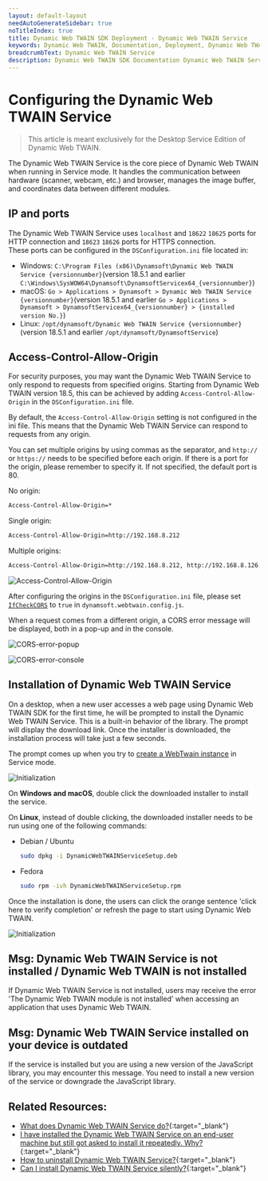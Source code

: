 ```yaml
---
layout: default-layout
needAutoGenerateSidebar: true
noTitleIndex: true
title: Dynamic Web TWAIN SDK Deployment - Dynamic Web TWAIN Service
keywords: Dynamic Web TWAIN, Documentation, Deployment, Dynamic Web TWAIN Service
breadcrumbText: Dynamic Web TWAIN Service
description: Dynamic Web TWAIN SDK Documentation Dynamic Web TWAIN Service Page
---
```


# Configuring the Dynamic Web TWAIN Service

> This article is meant exclusively for the Desktop Service Edition of Dynamic Web TWAIN.

The Dynamic Web TWAIN Service is the core piece of Dynamic Web TWAIN when running in Service mode. It handles the communication between hardware (scanner, webcam, etc.) and browser, manages the image buffer, and coordinates data between different modules.

## IP and ports

The Dynamic Web TWAIN Service uses `localhost` and `18622` `18625` ports for HTTP connection and `18623` `18626` ports for HTTPS connection.  
These ports can be configured in the `DSConfiguration.ini` file located in:
  - Windows: `C:\Program Files (x86)\Dynamsoft\Dynamic Web TWAIN Service {versionnumber}`(version 18.5.1 and earlier `C:\Windows\SysWOW64\Dynamsoft\DynamsoftServicex64_{versionnumber}`)
  - macOS: `Go > Applications > Dynamsoft > Dynamic Web TWAIN Service {versionnumber}`(version 18.5.1 and earlier `Go > Applications > Dynamsoft > DynamsoftServicex64_{versionnumber} > {installed version No.}`)
  - Linux: `/opt/dynamsoft/Dynamic Web TWAIN Service {versionnumber}`(version 18.5.1 and earlier `/opt/dynamsoft/DynamsoftService`)

## Access-Control-Allow-Origin

For security purposes, you may want the Dynamic Web TWAIN Service to only respond to requests from specified origins. Starting from Dynamic Web TWAIN version 18.5, this can be achieved by adding `Access-Control-Allow-Origin` in the `DSConfiguration.ini` file.

By default, the `Access-Control-Allow-Origin` setting is not configured in the ini file. This means that the Dynamic Web TWAIN Service can respond to requests from any origin.

You can set multiple origins by using commas as the separator, and `http://` or `https://` needs to be specified before each origin. If there is a port for the origin, please remember to specify it. If not specified, the default port is 80.

No origin:

```bash
Access-Control-Allow-Origin=*
```

Single origin:

```bash
Access-Control-Allow-Origin=http://192.168.8.212
```

Multiple origins:

```bash
Access-Control-Allow-Origin=http://192.168.8.212, http://192.168.8.126:8033, https://www.dynamsoft.com
```

![Access-Control-Allow-Origin](/assets/imgs/Access-Control-Allow-Origin.png)

After configuring the origins in the `DSConfiguration.ini` file, please set [`IfCheckCORS`](/_articles/info/api/Dynamsoft_WebTwainEnv.md#ifcheckcors) to `true` in `dynamsoft.webtwain.config.js`. 

When a request comes from a different origin, a CORS error message will be displayed, both in a pop-up and in the console.

  ![CORS-error-popup](/assets/imgs/CORS-error-popup.png)

  ![CORS-error-console](/assets/imgs/CORS-error-console.png)

## Installation of Dynamic Web TWAIN Service

On a desktop, when a new user accesses a web page using Dynamic Web TWAIN SDK for the first time, he will be prompted to install the Dynamic Web TWAIN Service. This is a built-in behavior of the library. The prompt will display the download link. Once the installer is downloaded, the installation process will take just a few seconds.

The prompt comes up when you try to [create a WebTwain instance](/_articles/extended-usage/advanced-initialization.md#instantiating-webtwain-without-onwebtwainready) in Service mode.

![Initialization](/assets/imgs/Initialization-1.png)

On **Windows and macOS**, double click the downloaded installer to install the service. 

On **Linux**, instead of double clicking, the downloaded installer needs to be run using one of the following commands:

- Debian / Ubuntu

  ```bash 
  sudo dpkg -i DynamicWebTWAINServiceSetup.deb
  ```

- Fedora

  ```bash 
  sudo rpm -ivh DynamicWebTWAINServiceSetup.rpm
  ```

Once the installation is done, the users can click the orange sentence 'click here to verify completion' or refresh the page to start using Dynamic Web TWAIN.

![Initialization](/assets/imgs/Initialization-2.png)

## Msg: Dynamic Web TWAIN Service is not installed / Dynamic Web TWAIN is not installed

If Dynamic Web TWAIN Service is not installed, users may receive the error 'The Dynamic Web TWAIN module is not installed' when accessing an application that uses Dynamic Web TWAIN. 

## Msg: Dynamic Web TWAIN Service installed on your device is outdated

If the service is installed but you are using a new version of the JavaScript library, you may encounter this message. You need to install a new version of the service or downgrade the JavaScript library.

## Related Resources:

* [What does Dynamic Web TWAIN Service do?](/_articles/faq/what-does-dynamsoft-service-do-on-end-user-machine.md){:target="_blank"}
* [I have installed the Dynamic Web TWAIN Service on an end-user machine but still got asked to install it repeatedly. Why?](/_articles/faq/service-prompting-to-install-repeatedly.md){:target="_blank"}
* [How to uninstall Dynamic Web TWAIN Service?](/_articles/faq/how-to-uninstall-dynamsoft-service.md){:target="_blank"}
* [Can I install Dynamic Web TWAIN Service silently?](/_articles/faq/can-i-install-dynamsoft-service-silently.md){:target="_blank"}
